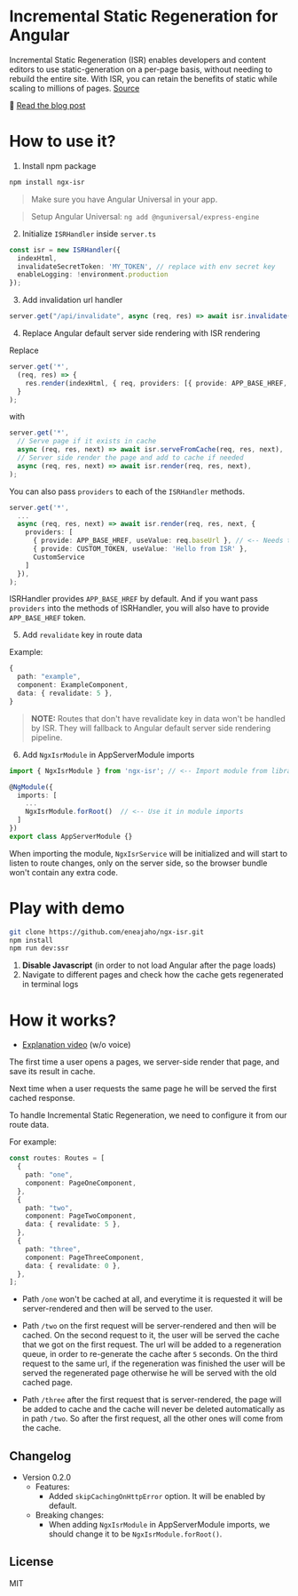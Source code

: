 # Incremental Static Regeneration for Angular
Incremental Static Regeneration (ISR) enables developers and content editors to use static-generation on a per-page basis, without needing to rebuild the entire site. With ISR, you can retain the benefits of static while scaling to millions of pages. [Source](https://vercel.com/docs/concepts/next.js/incremental-static-regeneration)

📰 [Read the blog post](https://itnext.io/incremental-static-regeneration-for-angular-42b0a8440e53)

# How to use it?

1. Install npm package
```bash
npm install ngx-isr
```

> Make sure you have Angular Universal in your app.

> Setup Angular Universal: `ng add @nguniversal/express-engine`


2. Initialize `ISRHandler` inside `server.ts`
```ts
const isr = new ISRHandler({
  indexHtml,
  invalidateSecretToken: 'MY_TOKEN', // replace with env secret key
  enableLogging: !environment.production
});
```

3. Add invalidation url handler
```ts
server.get("/api/invalidate", async (req, res) => await isr.invalidate(req, res));
```

4. Replace Angular default server side rendering with ISR rendering

Replace
```ts
server.get('*',
  (req, res) => {
    res.render(indexHtml, { req, providers: [{ provide: APP_BASE_HREF, useValue: req.baseUrl }] });
  }
);
```
with
```ts
server.get('*',
  // Serve page if it exists in cache
  async (req, res, next) => await isr.serveFromCache(req, res, next),
  // Server side render the page and add to cache if needed
  async (req, res, next) => await isr.render(req, res, next),
);
```

You can also pass `providers` to each of the `ISRHandler` methods.

```ts
server.get('*',
  ...
  async (req, res, next) => await isr.render(req, res, next, {
    providers: [
      { provide: APP_BASE_HREF, useValue: req.baseUrl }, // <-- Needs to be provided when passing providers 
      { provide: CUSTOM_TOKEN, useValue: 'Hello from ISR' },
      CustomService
    ]
  }),
);
```

ISRHandler provides `APP_BASE_HREF` by default. And if you want pass `providers` into the methods of ISRHandler, you will also have to provide `APP_BASE_HREF` token.

5. Add `revalidate` key in route data

Example:
```ts
{
  path: "example",
  component: ExampleComponent,
  data: { revalidate: 5 },
}
```

> **NOTE:** Routes that don't have revalidate key in data won't be handled by ISR. They will fallback to Angular default server side rendering pipeline.


6. Add `NgxIsrModule` in AppServerModule imports
```ts
import { NgxIsrModule } from 'ngx-isr'; // <-- Import module from library

@NgModule({
  imports: [
    ...
    NgxIsrModule.forRoot()  // <-- Use it in module imports
  ]
})
export class AppServerModule {}
```

When importing the module, `NgxIsrService` will be initialized and will start to listen to route changes, only on the server side, so the browser bundle won't contain any extra code.

# Play with demo

```bash
git clone https://github.com/eneajaho/ngx-isr.git
npm install
npm run dev:ssr
```

1. **Disable Javascript** (in order to not load Angular after the page loads)
2. Navigate to different pages and check how the cache gets regenerated in terminal logs


# How it works?
- [Explanation video](https://vimeo.com/687530247) (w/o voice)

The first time a user opens a pages, we server-side render that page, and save its result in cache.

Next time when a user requests the same page he will be served the first cached response.

To handle Incremental Static Regeneration, we need to configure it from our route data.

For example:
```ts
const routes: Routes = [
  {
    path: "one",
    component: PageOneComponent,
  },
  {
    path: "two",
    component: PageTwoComponent,
    data: { revalidate: 5 },
  },
  {
    path: "three",
    component: PageThreeComponent,
    data: { revalidate: 0 },
  },
];
```

- Path `/one` won't be cached at all, and everytime it is requested it will be server-rendered and then will be served to the user.

- Path `/two` on the first request will be server-rendered and then will be cached. On the second request to it, the user will be served the cache that we got on the first request.
  The url will be added to a regeneration queue, in order to re-generate the cache after `5` seconds.
  On the third request to the same url, if the regeneration was finished the user will be served the regenerated page otherwise he will be served with the old cached page.

- Path `/three` after the first request that is server-rendered, the page will be added to cache and the cache will never be deleted automatically as in path `/two`. So after the first request, all the other ones will come from the cache.


## Changelog
- Version 0.2.0
  * Features:
    * Added `skipCachingOnHttpError` option. It will be enabled by default.
  * Breaking changes:
    * When adding `NgxIsrModule` in AppServerModule imports, we should change it to be `NgxIsrModule.forRoot()`.

## License
MIT
